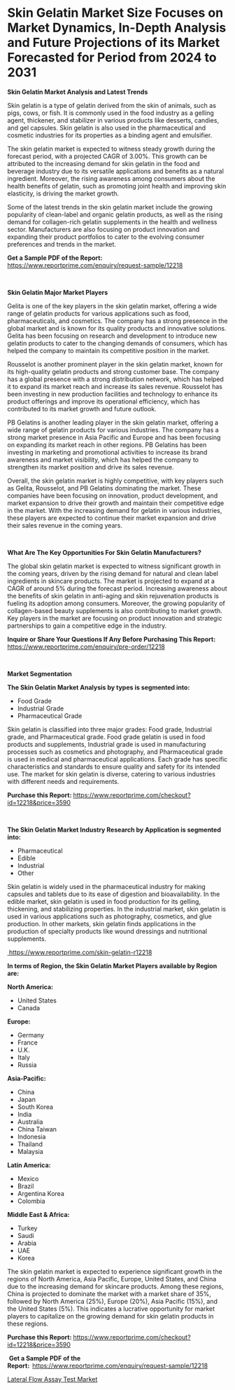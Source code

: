 <p><h1>Skin Gelatin Market Size Focuses on Market Dynamics, In-Depth Analysis and Future Projections of its Market Forecasted for Period from 2024 to 2031</h1></p><p><strong>Skin Gelatin Market Analysis and Latest Trends</strong></p>
<p><p>Skin gelatin is a type of gelatin derived from the skin of animals, such as pigs, cows, or fish. It is commonly used in the food industry as a gelling agent, thickener, and stabilizer in various products like desserts, candies, and gel capsules. Skin gelatin is also used in the pharmaceutical and cosmetic industries for its properties as a binding agent and emulsifier.</p><p>The skin gelatin market is expected to witness steady growth during the forecast period, with a projected CAGR of 3.00%. This growth can be attributed to the increasing demand for skin gelatin in the food and beverage industry due to its versatile applications and benefits as a natural ingredient. Moreover, the rising awareness among consumers about the health benefits of gelatin, such as promoting joint health and improving skin elasticity, is driving the market growth.</p><p>Some of the latest trends in the skin gelatin market include the growing popularity of clean-label and organic gelatin products, as well as the rising demand for collagen-rich gelatin supplements in the health and wellness sector. Manufacturers are also focusing on product innovation and expanding their product portfolios to cater to the evolving consumer preferences and trends in the market.</p></p>
<p><strong>Get a Sample PDF of the Report:&nbsp;</strong> <a href="https://www.reportprime.com/enquiry/request-sample/12218">https://www.reportprime.com/enquiry/request-sample/12218</a></p>
<p>&nbsp;</p>
<p><strong>Skin Gelatin Major Market Players</strong></p>
<p><p>Gelita is one of the key players in the skin gelatin market, offering a wide range of gelatin products for various applications such as food, pharmaceuticals, and cosmetics. The company has a strong presence in the global market and is known for its quality products and innovative solutions. Gelita has been focusing on research and development to introduce new gelatin products to cater to the changing demands of consumers, which has helped the company to maintain its competitive position in the market.</p><p>Rousselot is another prominent player in the skin gelatin market, known for its high-quality gelatin products and strong customer base. The company has a global presence with a strong distribution network, which has helped it to expand its market reach and increase its sales revenue. Rousselot has been investing in new production facilities and technology to enhance its product offerings and improve its operational efficiency, which has contributed to its market growth and future outlook.</p><p>PB Gelatins is another leading player in the skin gelatin market, offering a wide range of gelatin products for various industries. The company has a strong market presence in Asia Pacific and Europe and has been focusing on expanding its market reach in other regions. PB Gelatins has been investing in marketing and promotional activities to increase its brand awareness and market visibility, which has helped the company to strengthen its market position and drive its sales revenue.</p><p>Overall, the skin gelatin market is highly competitive, with key players such as Gelita, Rousselot, and PB Gelatins dominating the market. These companies have been focusing on innovation, product development, and market expansion to drive their growth and maintain their competitive edge in the market. With the increasing demand for gelatin in various industries, these players are expected to continue their market expansion and drive their sales revenue in the coming years.</p></p>
<p>&nbsp;</p>
<p><strong>What Are The Key Opportunities For Skin Gelatin Manufacturers?</strong></p>
<p><p>The global skin gelatin market is expected to witness significant growth in the coming years, driven by the rising demand for natural and clean label ingredients in skincare products. The market is projected to expand at a CAGR of around 5% during the forecast period. Increasing awareness about the benefits of skin gelatin in anti-aging and skin rejuvenation products is fueling its adoption among consumers. Moreover, the growing popularity of collagen-based beauty supplements is also contributing to market growth. Key players in the market are focusing on product innovation and strategic partnerships to gain a competitive edge in the industry.</p></p>
<p><strong>Inquire or Share Your Questions If Any Before Purchasing This Report:</strong> <a href="https://www.reportprime.com/enquiry/pre-order/12218">https://www.reportprime.com/enquiry/pre-order/12218</a></p>
<p>&nbsp;</p>
<p><strong>Market Segmentation</strong></p>
<p><strong>The Skin Gelatin Market Analysis by types is segmented into:</strong></p>
<p><ul><li>Food Grade</li><li>Industrial Grade</li><li>Pharmaceutical Grade</li></ul></p>
<p><p>Skin gelatin is classified into three major grades: Food grade, Industrial grade, and Pharmaceutical grade. Food grade gelatin is used in food products and supplements, Industrial grade is used in manufacturing processes such as cosmetics and photography, and Pharmaceutical grade is used in medical and pharmaceutical applications. Each grade has specific characteristics and standards to ensure quality and safety for its intended use. The market for skin gelatin is diverse, catering to various industries with different needs and requirements.</p></p>
<p><strong>Purchase this Report:&nbsp;</strong><a href="https://www.reportprime.com/checkout?id=12218&price=3590">https://www.reportprime.com/checkout?id=12218&price=3590</a></p>
<p>&nbsp;</p>
<p><strong>The Skin Gelatin Market Industry Research by Application is segmented into:</strong></p>
<p><ul><li>Pharmaceutical</li><li>Edible</li><li>Industrial</li><li>Other</li></ul></p>
<p><p>Skin gelatin is widely used in the pharmaceutical industry for making capsules and tablets due to its ease of digestion and bioavailability. In the edible market, skin gelatin is used in food production for its gelling, thickening, and stabilizing properties. In the industrial market, skin gelatin is used in various applications such as photography, cosmetics, and glue production. In other markets, skin gelatin finds applications in the production of specialty products like wound dressings and nutritional supplements.</p></p>
<p><a href="https://www.reportprime.com/skin-gelatin-r12218">&nbsp;https://www.reportprime.com/skin-gelatin-r12218</a></p>
<p><strong>In terms of Region, the Skin Gelatin Market Players available by Region are:</strong></p>
<p>
    <p> <strong> North America: </strong>
        <ul>
            <li>United States</li>
            <li>Canada</li>
        </ul>
        </p> 
    <p> <strong> Europe: </strong>
        <ul>
            <li>Germany</li>
            <li>France</li>
            <li>U.K.</li>
            <li>Italy</li>
            <li>Russia</li>
        </ul>
        </p> 
    <p> <strong> Asia-Pacific: </strong>
        <ul>
            <li>China</li>
            <li>Japan</li>
            <li>South Korea</li>
            <li>India</li>
            <li>Australia</li>
            <li>China Taiwan</li>
            <li>Indonesia</li>
            <li>Thailand</li>
            <li>Malaysia</li>
        </ul>
        </p> 
    <p> <strong> Latin America: </strong>
        <ul>
            <li>Mexico</li>
            <li>Brazil</li>
            <li>Argentina Korea</li>
            <li>Colombia</li>
        </ul>
        </p> 
    <p> <strong> Middle East & Africa: </strong>
        <ul>
            <li>Turkey</li>
            <li>Saudi</li>
            <li>Arabia</li>
            <li>UAE</li>
            <li>Korea</li>
        </ul>
    </p>
    </p>
<p><p>The skin gelatin market is expected to experience significant growth in the regions of North America, Asia Pacific, Europe, United States, and China due to the increasing demand for skincare products. Among these regions, China is projected to dominate the market with a market share of 35%, followed by North America (25%), Europe (20%), Asia Pacific (15%), and the United States (5%). This indicates a lucrative opportunity for market players to capitalize on the growing demand for skin gelatin products in these regions.</p></p>
<p><strong>Purchase this Report: </strong><a href="https://www.reportprime.com/checkout?id=12218&price=3590">https://www.reportprime.com/checkout?id=12218&price=3590</a></p>
<p>&nbsp;<strong>Get a Sample PDF of the Report:&nbsp;&nbsp;</strong><a href="https://www.reportprime.com/enquiry/request-sample/12218">https://www.reportprime.com/enquiry/request-sample/12218</a></p>
<p><strong></strong></p>
<p><p><a href="https://medium.com/@paulalkim0612024/lateral-flow-assay-test-market-revolution-2024-2031-market-trends-shaping-the-next-decade-e491e70dccca">Lateral Flow Assay Test Market</a></p></p>
